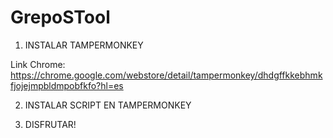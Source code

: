 # GrepoSTool

1. INSTALAR TAMPERMONKEY

Link Chrome: https://chrome.google.com/webstore/detail/tampermonkey/dhdgffkkebhmkfjojejmpbldmpobfkfo?hl=es

2. INSTALAR SCRIPT EN TAMPERMONKEY



3. DISFRUTAR!
